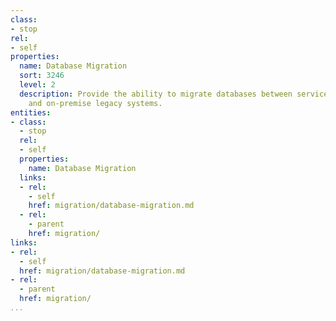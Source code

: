 ```yaml
---
class:
- stop
rel:
- self
properties:
  name: Database Migration
  sort: 3246
  level: 2
  description: Provide the ability to migrate databases between service providers,
    and on-premise legacy systems.
entities:
- class:
  - stop
  rel:
  - self
  properties:
    name: Database Migration
  links:
  - rel:
    - self
    href: migration/database-migration.md
  - rel:
    - parent
    href: migration/
links:
- rel:
  - self
  href: migration/database-migration.md
- rel:
  - parent
  href: migration/
...
```

